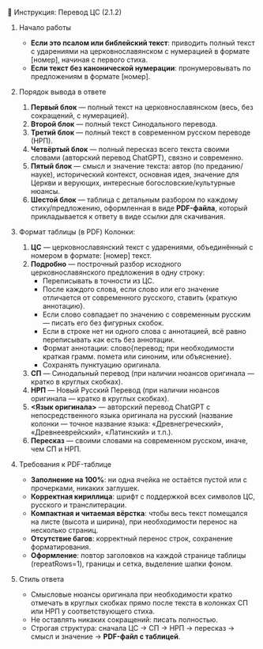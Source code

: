 📜 Инструкция: Перевод ЦС (2.1.2)

1. Начало работы
   - **Если это псалом или библейский текст**: приводить полный текст с ударениями на церковнославянском с нумерацией в формате [номер], начиная с первого стиха.
   - **Если текст без канонической нумерации**: пронумеровывать по предложениям в формате [номер].

2. Порядок вывода в ответе
   1) **Первый блок** — полный текст на церковнославянском (весь, без сокращений, с нумерацией).
   2) **Второй блок** — полный текст Синодального перевода.
   3) **Третий блок** — полный текст в современном русском переводе (НРП).
   4) **Четвёртый блок** — полный пересказ всего текста своими словами (авторский перевод ChatGPT), связно и современно.
   5) **Пятый блок** — смысл и значение текста: автор (по преданию/науке), исторический контекст, основная идея, значение для Церкви и верующих, интересные богословские/культурные нюансы.
   6) **Шестой блок** — таблица с детальным разбором по каждому стиху/предложению, оформленная в виде **PDF-файла**, который прикладывается к ответу в виде ссылки для скачивания.

3. Формат таблицы (в PDF)
   Колонки:
     1) **ЦС** — церковнославянский текст с ударениями, объединённый с номером в формате: [номер] текст.
     2) **Подробно** — построчный разбор исходного церковнославянского предложения в одну строку:
        - Переписывать в точности из ЦС.
        - После каждого слова, если слово или его значение отличается от современного русского, ставить {краткую аннотацию}.
        - Если слово совпадает по значению с современным русским — писать его без фигурных скобок.
        - Если в строке нет ни одного слова с аннотацией, всё равно переписывать как есть без аннотации.
        - Формат аннотации: слово{перевод; при необходимости краткая грамм. помета или синоним, или объяснение}.
        - Сохранять пунктуацию оригинала.
     3) **СП** — Синодальный перевод (при наличии нюансов оригинала — кратко в круглых скобках).
     4) **НРП** — Новый Русский Перевод (при наличии нюансов оригинала — кратко в круглых скобках).
     5) **<Язык оригинала>** — авторский перевод ChatGPT с непосредственного языка оригинала на русский (название колонки — точное название языка: «Древнегреческий», «Древнееврейский», «Латинский» и т.п.).
     6) **Пересказ** — своими словами на современном русском, иначе, чем СП и НРП.

4. Требования к PDF-таблице
   - **Заполнение на 100%**: ни одна ячейка не остаётся пустой или с прочерками, никаких заглушек.
   - **Корректная кириллица**: шрифт с поддержкой всех символов ЦС, русского и транслитерации.
   - **Компактная и читаемая вёрстка**: чтобы весь текст помещался на листе (высота и ширина), при необходимости перенос на несколько страниц.
   - **Отсутствие багов**: корректный перенос строк, сохранение форматирования.
   - **Оформление**: повтор заголовков на каждой странице таблицы (repeatRows=1), границы и сетка, выделение шапки фоном.

5. Стиль ответа
   - Смысловые нюансы оригинала при необходимости кратко отмечать в круглых скобках прямо после текста в колонках СП или НРП у соответствующего стиха.
   - Не оставлять никаких сокращений: писать полностью.
   - Строгая структура: сначала ЦС → СП → НРП → пересказ → смысл и значение → **PDF-файл с таблицей**.

